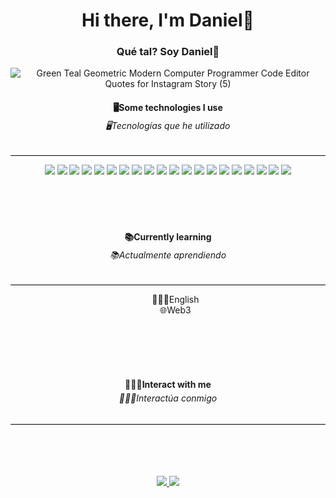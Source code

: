 

<div align="center">
 <h1 align="center"> Hi there, I'm Daniel👋 </h1>
 <h3 align="center"> Qué tal? Soy Daniel👋 </h3>
</div>
<p align="center">
  <img src="https://github.com/user-attachments/assets/3c81b002-a4fe-4691-a4d4-34de2f769138" alt="Green Teal Geometric Modern Computer Programmer Code Editor Quotes for Instagram Story (5)">
</p>

<div align="center">
  <h4 style="margin-bottom: 5px;">🖥️Some technologies I use</h4>
  <h6 style="margin-top: 0;">🖥️Tecnologías que he utilizado</h6>
</div>

<hr style="height:1px; border:none; color:#000; background-color:#000;" />
<div align="center">
  <img src="https://img.shields.io/badge/.NET-512BD4?style=for-the-badge&logo=dotnet&logoColor=white"/>
  <img src="https://img.shields.io/badge/Angular-DD0031?style=for-the-badge&logo=angular&logoColor=white"/>
  <img src="https://img.shields.io/badge/JavaScript-323330?style=for-the-badge&logo=javascript&logoColor=F7DF1E"/>
  <img src="https://img.shields.io/badge/strapi-2F2E8B?style=for-the-badge&logo=strapi&logoColor=white"/>
  <img src="https://img.shields.io/badge/TypeScript-007ACC?style=for-the-badge&logo=typescript&logoColor=white"/>
  <img src="https://img.shields.io/badge/HTML5-E34F26?style=for-the-badge&logo=html5&logoColor=white"/>
  <img src="https://img.shields.io/badge/CSS3-1572B6?style=for-the-badge&logo=css3&logoColor=white"/>
  <img src="https://img.shields.io/badge/Ionic-3880FF?style=for-the-badge&logo=ionic&logoColor=white"/>
  <img src="https://img.shields.io/badge/React_Native-20232A?style=for-the-badge&logo=react&logoColor=61DAFB"/>
  <img src="https://img.shields.io/badge/Flutter-02569B?style=for-the-badge&logo=flutter&logoColor=white"/>
  <img src="https://img.shields.io/badge/Trello-0052CC?style=for-the-badge&logo=trello&logoColor=white"/>
  <img src="https://img.shields.io/badge/Microsoft_SQL_Server-CC2927?style=for-the-badge&logo=microsoft-sql-server&logoColor=white"/>
  <img src="https://img.shields.io/badge/PostgreSQL-316192?style=for-the-badge&logo=postgresql&logoColor=white"/>
  <img src="https://img.shields.io/badge/Sqlite-003B57?style=for-the-badge&logo=sqlite&logoColor=white"/>
  <img src="https://img.shields.io/badge/MongoDB-4EA94B?style=for-the-badge&logo=mongodb&logoColor=white"/>
  <img src="https://img.shields.io/badge/Visual_Studio-5C2D91?style=for-the-badge&logo=visual%20studio&logoColor=white"/>
  <img src="https://img.shields.io/badge/Visual_Studio_Code-0078D4?style=for-the-badge&logo=visual%20studio%20code&logoColor=white"/>
  <img src="https://img.shields.io/badge/apache%20netbeans-1B6AC6?style=for-the-badge&logo=apache%20netbeans%20IDE&logoColor=white"/>
  <img src="https://img.shields.io/badge/Eclipse-2C2255?style=for-the-badge&logo=eclipse&logoColor=white"/>
  <img src="https://img.shields.io/badge/Postman-FF6C37?style=for-the-badge&logo=Postman&logoColor=white"/>
</div>
<br>
<br>
<br>
<br>
<div align="center">
  <h4 style="margin-bottom: 5px;">📚Currently learning</h4>
  <h6 style="margin-top: 0;">📚Actualmente aprendiendo</h6>
</div>

<hr style="height:1px; border:none; color:#000; background-color:#000;" />

<ul align="center" style="list-style-type:none;">
  <li>👨🏾‍🎓English</li>
  <li>🌐Web3</li>
</ul>

<br>
<br>
<br>
<br>

<div align="center">
  <h4 style="margin-bottom: 5px;">🙇🏾‍♂️Interact with me</h4>
  <h6 style="margin-top: 0;">🙇🏾‍♂️Interactúa conmigo</h6>
</div>

<hr style="height:1px; border:none; color:#000; background-color:#000;" />

<br>
<br>
<br>
<br>

<div align="center">
  <a href="https://www.linkedin.com/in/daniel-barrantes-ab6203168/">
    <img src="https://img.shields.io/badge/LinkedIn-0077B5?style=for-the-badge&logo=linkedin&logoColor=white"/>	
  </a>
 <a href="https://x.com/BarrantesQ56170">
    <img src="https://img.shields.io/badge/X-000000?style=for-the-badge&logo=x&logoColor=white"/>	
  </a>
</div>
